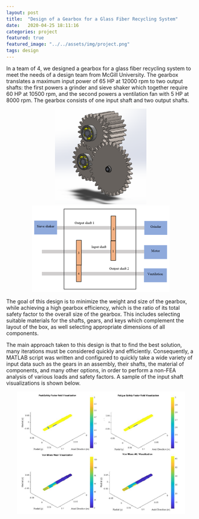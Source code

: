 ```yaml
---
layout: post
title:  "Design of a Gearbox for a Glass Fiber Recycling System"
date:   2020-04-25 18:11:16
categories: project
featured: true
featured_image: "../../assets/img/project.png"
tags: design
---
```

In a team of 4, we designed a gearbox for a glass fiber recycling system to meet the needs of a design team from McGill University.
 The gearbox translates a maximum input power of 65 HP at 12000 rpm to two output shafts: the first powers a grinder and sieve shaker which together require 60 HP at 10500 rpm, and the second powers a ventilation fan with 5 HP at 8000 rpm.
 The gearbox consists of one input shaft and two output shafts.

<p align="center">
<img src="https://raw.githubusercontent.com/benjshao/benjshao.github.io/master/assets/img/gearbox.png"  width="244" height="255"> <img src="https://raw.githubusercontent.com/benjshao/benjshao.github.io/master/assets/img/gearboxlayout.png" width="366" height="231">
</p>

The goal of this design is to minimize the weight and size of the gearbox, while achieving a high gearbox efficiency, which is the ratio of its total safety factor to the overall size of the gearbox. This includes selecting suitable materials for the shafts, gears, and keys which complement the layout of the box, as well selecting appropriate dimensions of all components.

The main approach taken to this design is that to find the best solution, many iterations must be considered quickly and efficiently. Consequently, a MATLAB script was written and configured to quickly take a wide variety of input data such as the gears in an assembly, their shafts, the material of components, and many other options, in order to perform a non-FEA analysis of various loads and safety factors. A sample of the input shaft visualizations is shown below.

<p align="center">
  <img src="https://raw.githubusercontent.com/benjshao/benjshao.github.io/master/assets/img/shaft.png" width="449" height="328">
</p> 